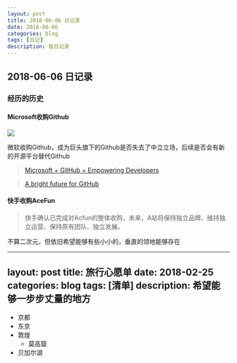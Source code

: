 ```yaml
---
layout: post
title: 2018-06-06 日记录
date: 2018-06-06
categories: blog
tags: [日记]
description: 每日记录
---
```


## 2018-06-06 日记录

### 经历的历史
#### Microsoft收购Github

![](http://7xwgi5.com1.z0.glb.clouddn.com/Snipaste_2018-06-05_23-51-44.png)

微软收购Github，成为巨头旗下的Github是否失去了中立立场，后续是否会有新的开源平台替代Github

> [Microsoft + GitHub = Empowering Developers](https://blogs.microsoft.com/blog/2018/06/04/microsoft-github-empowering-developers/)

> [A bright future for GitHub](https://blog.github.com/2018-06-04-github-microsoft/)


#### 快手收购AceFun
> 快手确认已完成对Acfun的整体收购，未来，A站将保持独立品牌、维持独立运营、保持原有团队、独立发展。

不算二次元，但依旧希望能够有些小小的，垂直的领地能够存在

---
layout: post
title: 旅行心愿单
date: 2018-02-25
categories: blog
tags: [清单]
description: 希望能够一步步丈量的地方
---

- 京都
- 东京
- 敦煌
   + 莫高窟
- 贝加尔湖
